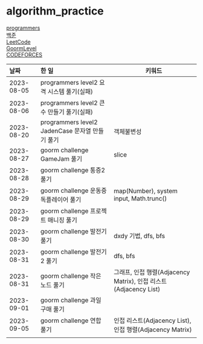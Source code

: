# algorithm_practice

[programmers](https://school.programmers.co.kr/)
<br>
[백준](https://www.acmicpc.net/)
<br>
[LeetCode](https://leetcode.com/)
<br>
[GoormLevel](https://level.goorm.io/)
<br>
[CODEFORCES](https://codeforces.com/)

| 날짜       | 한 일                                           | 키워드                                                           |
| :--------- | :---------------------------------------------- | ---------------------------------------------------------------- |
| 2023-08-05 | programmers level2 요격 시스템 풀기(실패)       |
| 2023-08-06 | programmers level2 큰 수 만들기 풀기(실패)      |
| 2023-08-20 | programmers level2 JadenCase 문자열 만들기 풀기 | 객체불변성                                                       |
| 2023-08-27 | goorm challenge GameJam 풀기                    | slice                                                            |
| 2023-08-28 | goorm challenge 통증2 풀기                      |
| 2023-08-29 | goorm challenge 운동중독플레이어 풀기           | map(Number), system input, Math.trunc()                          |
| 2023-08-29 | goorm challenge 프로젝트 매니징 풀기            |
| 2023-08-30 | goorm challenge 발전기 풀기                     | dxdy 기법, dfs, bfs                                              |
| 2023-08-31 | goorm challenge 발전기2 풀기                    | dfs, bfs                                                         |
| 2023-08-31 | goorm challenge 작은 노드 풀기                  | 그래프, 인접 행렬(Adjacency Matrix), 인접 리스트(Adjacency List) |
| 2023-09-01 | goorm challenge 과일 구매 풀기                  |                                                                  |
| 2023-09-05 | goorm challenge 연합 풀기                       | 인접 리스트(Adjacency List), 인접 행렬(Adjacency Matrix)         |
|            |                                                 |                                                                  |
